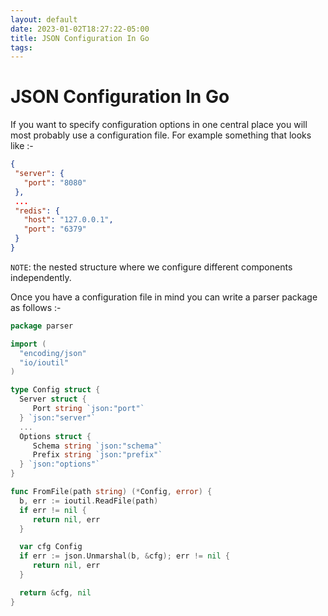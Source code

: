 ```yaml
---
layout: default
date: 2023-01-02T18:27:22-05:00
title: JSON Configuration In Go
tags: 
---
```


# JSON Configuration In Go

If you want to specify configuration options in one central place you will most probably use a configuration file. For example something that looks like :-

```json
{
 "server": {
   "port": "8080"
 },
 ...
 "redis": {
   "host": "127.0.0.1",
   "port": "6379"
 }
}
```

`NOTE`: the nested structure where we configure different components independently.

Once you have a configuration file in mind you can write a parser package as follows :-

```go
package parser

import (
  "encoding/json"
  "io/ioutil"
)

type Config struct {
  Server struct {
     Port string `json:"port"`
  } `json:"server"`
  ...
  Options struct {
     Schema string `json:"schema"`
     Prefix string `json:"prefix"`
  } `json:"options"`
}

func FromFile(path string) (*Config, error) {
  b, err := ioutil.ReadFile(path)
  if err != nil {
     return nil, err
  }

  var cfg Config
  if err := json.Unmarshal(b, &cfg); err != nil {
     return nil, err
  }

  return &cfg, nil
}
```
